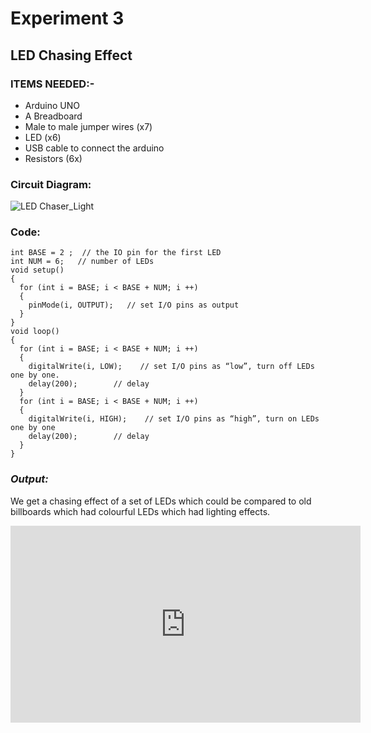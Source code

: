 # Experiment 3
## LED Chasing Effect
### __ITEMS NEEDED:-__
* Arduino UNO
* A Breadboard
* Male to male jumper wires (x7)
* LED (x6)
* USB cable to connect the arduino
* Resistors (6x)

### Circuit Diagram:
![LED Chaser_Light](https://user-images.githubusercontent.com/69799424/146653813-d274674c-d703-44bc-b65f-822f3a8a992a.png)


### Code:

 ```
int BASE = 2 ;  // the IO pin for the first LED
int NUM = 6;   // number of LEDs
void setup()
{
   for (int i = BASE; i < BASE + NUM; i ++) 
   {
     pinMode(i, OUTPUT);   // set I/O pins as output
   }
}
void loop()
{
   for (int i = BASE; i < BASE + NUM; i ++) 
   {
     digitalWrite(i, LOW);    // set I/O pins as “low”, turn off LEDs one by one.
     delay(200);        // delay
   }
   for (int i = BASE; i < BASE + NUM; i ++) 
   {
     digitalWrite(i, HIGH);    // set I/O pins as “high”, turn on LEDs one by one
     delay(200);        // delay
   }  
}
```
### _Output:_
We get a chasing effect of a set of LEDs which could be compared to old billboards which had colourful LEDs which had lighting effects.

<iframe width="560" height="315" src="https://www.youtube.com/embed/bjJBsR-uZf4" title="YouTube video player" frameborder="0" allow="accelerometer; autoplay; clipboard-write; encrypted-media; gyroscope; picture-in-picture" allowfullscreen></iframe>

